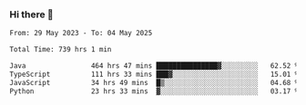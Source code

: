 ### Hi there 👋

<!--START_SECTION:waka-->

```txt
From: 29 May 2023 - To: 04 May 2025

Total Time: 739 hrs 1 min

Java                464 hrs 47 mins ███████████████▓░░░░░░░░░   62.52 %
TypeScript          111 hrs 33 mins ███▓░░░░░░░░░░░░░░░░░░░░░   15.01 %
JavaScript          34 hrs 49 mins  █▒░░░░░░░░░░░░░░░░░░░░░░░   04.68 %
Python              23 hrs 33 mins  ▓░░░░░░░░░░░░░░░░░░░░░░░░   03.17 %
```

<!--END_SECTION:waka-->
<!--
**the-beef-calculator/the-beef-calculator** is a ✨ _special_ ✨ repository because its `README.md` (this file) appears on your GitHub profile.

Here are some ideas to get you started:

- 🔭 I’m currently working on ...
- 🌱 I’m currently learning ...
- 👯 I’m looking to collaborate on ...
- 🤔 I’m looking for help with ...
- 💬 Ask me about ...
- 📫 How to reach me: ...
- 😄 Pronouns: ...
- ⚡ Fun fact: ...
-->
